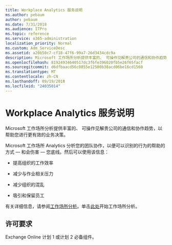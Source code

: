```yaml
---
title: Workplace Analytics 服务说明
ms.author: pebaum
author: pebaum
ms.date: 7/31/2018
ms.audience: ITPro
ms.topic: reference
ms.service: o365-administration
localization_priority: Normal
ms.custom: Adm_ServiceDesc
ms.assetid: a20b50c7-cf18-47f6-99a7-26d3434cdc9a
description: Microsoft 工作场所分析提供丰富的、 可操作见解贵公司的通信和协作趋势，以帮助您进行更有效的业务决策。
ms.openlocfilehash: 81924934640517dc3f6fe396020fb5e26f65facf
ms.sourcegitcommit: d6dfbaacd56c0855e12500b38acd06be16cd1560
ms.translationtype: MT
ms.contentlocale: zh-CN
ms.lasthandoff: 09/19/2018
ms.locfileid: "24035014"
---
```

# <a name="workplace-analytics-service-description"></a>Workplace Analytics 服务说明

Microsoft 工作场所分析提供丰富的、 可操作见解贵公司的通信和协作趋势，以帮助您进行更有效的业务决策。
  
Microsoft 工作场所 Analytics 分析您的团队协作，以便可以识别的行为的帮助的方式 — 和会伤害 — 您底线。然后可以使用该信息： 
  
- 提高组织的工作效率
    
- 减少与作业相关压力
    
- 减少组织的混乱
    
- 吸引和保留员工
    
有关详细信息，请参阅[工作场所分析](https://go.microsoft.com/fwlink/?linkid=852492)。单击[此处](https://docs.microsoft.com/en-us/workplace-analytics/overview/get-started)开始工作场所分析。 
  
## <a name="licensing-requirements"></a>许可要求

Exchange Online 计划 1 或计划 2 必备组件。